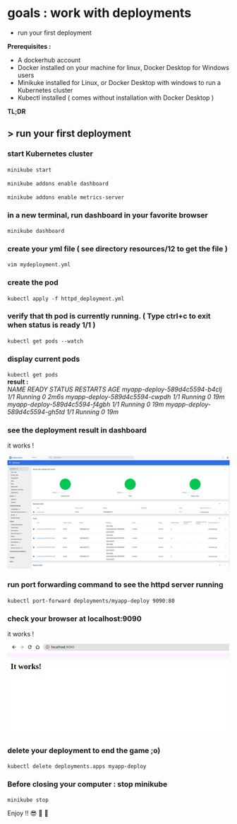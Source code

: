 # goals : work with deployments
- run your first deployment


**Prerequisites :**
- A dockerhub account
- Docker installed on your machine for linux, Docker Desktop for Windows users
- Minikuke installed for Linux, or Docker Desktop with windows to run a Kubernetes cluster
- Kubectl installed ( comes without installation with Docker Desktop )
      
**TL;DR**  

## > run your first deployment 

### start Kubernetes cluster 
`minikube start`

`minikube addons enable dashboard`

`minikube addons enable metrics-server`

### in a new terminal, run dashboard in your favorite browser 
`minikube dashboard`

### create your yml file ( see directory resources/12 to get the file )
`vim mydeployment.yml`

### create the pod
`kubectl apply -f httpd_deployment.yml`

### verify that th pod is currently running. ( Type ctrl+c to exit when status is ready 1/1 )
`kubectl get pods --watch`

### display current pods
`kubectl get pods`  
**result :**  
*NAME                            READY   STATUS    RESTARTS   AGE*
*myapp-deploy-589d4c5594-b4clj   1/1     Running   0          2m6s*
*myapp-deploy-589d4c5594-cwpdh   1/1     Running   0          19m*
*myapp-deploy-589d4c5594-f4gbh   1/1     Running   0          19m*
*myapp-deploy-589d4c5594-gh5td   1/1     Running   0          19m*

### see the deployment result in dashboard
it works !

![13_httpd_dashboard_deployment.png ](/resources/13_httpd_dashboard_deployment.png "13_httpd_dashboard_deployment")


### run port forwarding command to see the httpd server running
`kubectl port-forward deployments/myapp-deploy 9090:80`


### check your browser at localhost:9090
it works !

![13_httpd_running.png ](/resources/13_httpd_running.png "13_httpd_running")


### delete your deployment to end the game ;o)
`kubectl delete deployments.apps myapp-deploy `  

### Before closing your computer : stop minikube
`minikube stop`
 
Enjoy !! :sunglasses: :tropical_drink: :tropical_drink:

